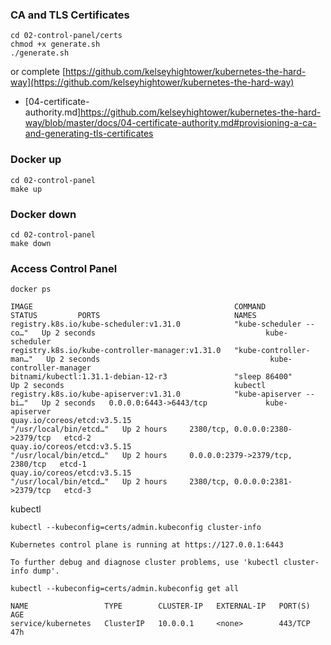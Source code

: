### CA and TLS Certificates

```
cd 02-control-panel/certs
chmod +x generate.sh
./generate.sh
```

or complete [https://github.com/kelseyhightower/kubernetes-the-hard-way](https://github.com/kelseyhightower/kubernetes-the-hard-way)

- [04-certificate-authority.md]https://github.com/kelseyhightower/kubernetes-the-hard-way/blob/master/docs/04-certificate-authority.md#provisioning-a-ca-and-generating-tls-certificates

### Docker up

```
cd 02-control-panel
make up
```

### Docker down

```
cd 02-control-panel
make down
```

### Access Control Panel

```
docker ps

IMAGE                                             COMMAND                  STATUS         PORTS                              NAMES
registry.k8s.io/kube-scheduler:v1.31.0            "kube-scheduler --co…"   Up 2 seconds                                      kube-scheduler
registry.k8s.io/kube-controller-manager:v1.31.0   "kube-controller-man…"   Up 2 seconds                                      kube-controller-manager
bitnami/kubectl:1.31.1-debian-12-r3               "sleep 86400"            Up 2 seconds                                      kubectl
registry.k8s.io/kube-apiserver:v1.31.0            "kube-apiserver --bi…"   Up 2 seconds   0.0.0.0:6443->6443/tcp             kube-apiserver
quay.io/coreos/etcd:v3.5.15                       "/usr/local/bin/etcd…"   Up 2 hours     2380/tcp, 0.0.0.0:2380->2379/tcp   etcd-2
quay.io/coreos/etcd:v3.5.15                       "/usr/local/bin/etcd…"   Up 2 hours     0.0.0.0:2379->2379/tcp, 2380/tcp   etcd-1
quay.io/coreos/etcd:v3.5.15                       "/usr/local/bin/etcd…"   Up 2 hours     2380/tcp, 0.0.0.0:2381->2379/tcp   etcd-3
```

kubectl

```
kubectl --kubeconfig=certs/admin.kubeconfig cluster-info

Kubernetes control plane is running at https://127.0.0.1:6443

To further debug and diagnose cluster problems, use 'kubectl cluster-info dump'.
```

```
kubectl --kubeconfig=certs/admin.kubeconfig get all

NAME                 TYPE        CLUSTER-IP   EXTERNAL-IP   PORT(S)   AGE
service/kubernetes   ClusterIP   10.0.0.1     <none>        443/TCP   47h
```
